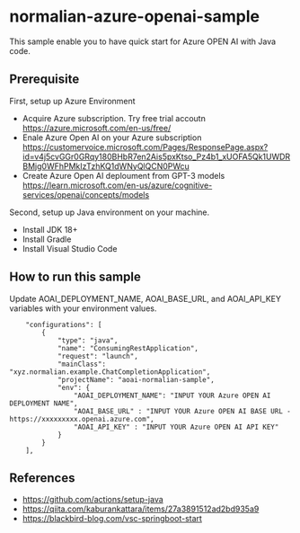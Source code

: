# normalian-azure-openai-sample
This sample enable you to have quick start for Azure OPEN AI with Java code. 

## Prerequisite 
First, setup up Azure Environment 
- Acquire Azure subscription. Try free trial accoutn https://azure.microsoft.com/en-us/free/
- Enale Azure Open AI on your Azure subscription https://customervoice.microsoft.com/Pages/ResponsePage.aspx?id=v4j5cvGGr0GRqy180BHbR7en2Ais5pxKtso_Pz4b1_xUOFA5Qk1UWDRBMjg0WFhPMkIzTzhKQ1dWNyQlQCN0PWcu
- Create Azure Open AI deploument from GPT-3 models https://learn.microsoft.com/en-us/azure/cognitive-services/openai/concepts/models 

Second, setup up Java environment on your machine.
- Install JDK 18+
- Install Gradle
- Install Visual Studio Code

## How to run this sample
Update AOAI_DEPLOYMENT_NAME, AOAI_BASE_URL, and AOAI_API_KEY variables with your environment values. 
```
    "configurations": [
        {
            "type": "java",
            "name": "ConsumingRestApplication",
            "request": "launch",
            "mainClass": "xyz.normalian.example.ChatCompletionApplication",
            "projectName": "aoai-normalian-sample",
            "env": {
                "AOAI_DEPLOYMENT_NAME": "INPUT YOUR Azure OPEN AI DEPLOYMENT NAME",
                "AOAI_BASE_URL" : "INPUT YOUR Azure OPEN AI BASE URL - https://xxxxxxxxx.openai.azure.com",
                "AOAI_API_KEY" : "INPUT YOUR Azure OPEN AI API KEY"
            }
        }
    ],
```

## References
- https://github.com/actions/setup-java
- https://qiita.com/kaburankattara/items/27a3891512ad2bd935a9
- https://blackbird-blog.com/vsc-springboot-start
